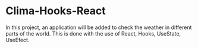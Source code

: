 # Clima-Hooks-React
In this project, an application will be added to check the weather in different parts of the world. This is done with the use of React, Hooks, UseState, UseEfect.
